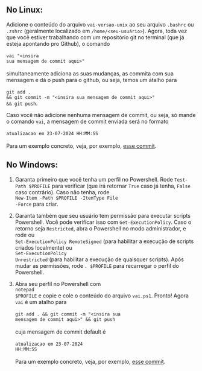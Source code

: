 ## No Linux:

Adicione o conteúdo do arquivo <code>vai-versao-unix</code> ao seu arquivo <code>.bashrc</code> ou <code>.zshrc</code> (geralmente localizado em <code>/home/&lt;seu-usuário&gt;</code>). Agora, toda vez que você estiver trabalhando com um repositório git no terminal (que já esteja apontando pro Github), o comando   <br><br><code>vai "&lt;insira sua mensagem de commit aqui&gt;"</code> <br> <br> simultaneamente adiciona as suas mudanças, as commita com sua mensagem e dá o push para o github, ou seja, temos um atalho para <br><br><code>git add . && git commit -m "&lt;insira sua mensagem de commit aqui&gt;" && git push</code>. 

Caso você não adicione nenhuma mensagem de commit, ou seja, só mande o comando <code>vai</code>, a mensagem de commit enviada será no formato <br><br><code>atualizacao em 23-07-2024 HH:MM:SS</code> <br> <br>
Para um exemplo concreto, veja, por exemplo, [esse commit](https://github.com/SaganGromov/commit-preguicoso/commit/48008c4f65f6598fe1644936527b64fe4455391b). 

## No Windows:

1. Garanta primeiro que você tenha um perfil no Powershell. Rode <code>Test-Path $PROFILE</code> para verificar (que irá retornar <code>True</code> caso já tenha, <code>False</code> caso contrário). Caso não tenha,
   rode  <br><code>New-Item -Path $PROFILE -ItemType File -Force</code> para criar.

2. Garanta também que seu usuário tem permissão para executar scripts Powershell. Você pode verificar isso com <code>Get-ExecutionPolicy</code>. Caso o retorno seja <code>Restricted</code>, abra o Powershell no modo administrador, e rode ou <br><code>Set-ExecutionPolicy RemoteSigned</code> (para habilitar a execução de scripts criados localmente) ou <br><code>Set-ExecutionPolicy Unrestricted</code> (para habilitar a execução de quaisquer scripts). Após mudar as permissões, rode <code>. $PROFILE</code> para recarregar o perfil do Powershell. 

3. Abra seu perfil no Powershell com <br><code>notepad $PROFILE</code> e copie e cole o conteúdo do arquivo <code>vai.ps1</code>. Pronto! Agora <code>vai</code> é um atalho para  <br><br><code>git add . && git commit -m "&lt;insira sua mensagem de commit aqui&gt;" && git push</code><br> <br> cuja mensagem de commit default  é  <br> <br><code>atualizacao em 23-07-2024 HH:MM:SS</code> <br> <br>
Para um exemplo concreto, veja, por exemplo, [esse commit](https://github.com/SaganGromov/commit-preguicoso/commit/48008c4f65f6598fe1644936527b64fe4455391b).